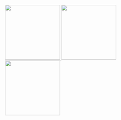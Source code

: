 <div>
<a href="https://github.com/paulocamargojr">
 <img height="180em" src="https://github-readme-stats.vercel.app/api?username=paulocamargojr)](https://github.com/paulocamargojr/github-readme-stats"/>
<img height="180em" src="https://github-readme-stats.vercel.app/api?username=paulocamargojr&count_private=true&show_icons=true&include_all_commits=true"/>
<img height="180em" src="https://github-readme-stats.vercel.app/api/top-langs/?username=paulocamargojr&layout=compact&langs_count=8&card_width=340"/>
</div>
